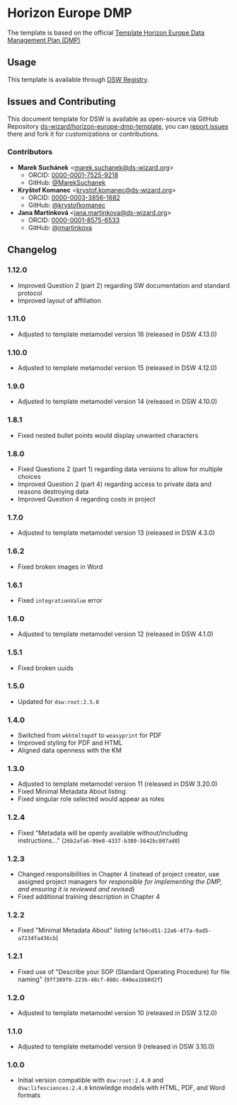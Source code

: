 # Horizon Europe DMP

The template is based on the official [Template Horizon Europe Data Management Plan (DMP)](https://ec.europa.eu/info/funding-tenders/opportunities/docs/2021-2027/horizon/temp-form/report/data-management-plan-template_he_en.docx)


## Usage

This template is available through [DSW Registry](https://registry.ds-wizard.org/templates).


## Issues and Contributing

This document template for DSW is available as open-source via GitHub Repository [ds-wizard/horizon-europe-dmp-template](https://github.com/ds-wizard/horizon-europe-dmp-template), you can [report issues](https://github.com/ds-wizard/horizon-europe-dmp-template/issues) there and fork it for customizations or contributions.


### Contributors

* **Marek Suchánek** <[marek.suchanek@ds-wizard.org](mailto:marek.suchanek@ds-wizard.org)>
  * ORCID: [0000-0001-7525-9218](https://orcid.org/0000-0001-7525-9218)
  * GitHub: [@MarekSuchanek](https://github.com/MarekSuchanek)
* **Kryštof Komanec** <[krystof.komanec@ds-wizard.org](mailto:krystof.komanec@ds-wizard.org)>
  * ORCID: [0000-0003-3856-1682](https://orcid.org/0000-0003-3856-1682)
  * GitHub: [@krystofkomanec](https://github.com/krystofkomanec)
* **Jana Martínková** <[jana.martinkova@ds-wizard.org](mailto:jana.martinkova@ds-wizard.org)>
  * ORCID: [0000-0001-8575-6533](https://orcid.org/0000-0001-8575-6533/)
  * GitHub: [@jmartinkova](https://github.com/jmartinkova)


## Changelog

### 1.12.0

- Improved Question 2 (part 2) regarding SW documentation and standard protocol
- Improved layout of affiliation

### 1.11.0

- Adjusted to template metamodel version 16 (released in DSW 4.13.0)

### 1.10.0

- Adjusted to template metamodel version 15 (released in DSW 4.12.0)

### 1.9.0

- Adjusted to template metamodel version 14 (released in DSW 4.10.0)

### 1.8.1

- Fixed nested bullet points would display unwanted characters

### 1.8.0

- Fixed Questions 2 (part 1) regarding data versions to allow for multiple choices
- Improved Question 2 (part 4) regarding access to private data and reasons destroying data
- Improved Question 4 regarding costs in project

### 1.7.0

- Adjusted to template metamodel version 13 (released in DSW 4.3.0)

### 1.6.2

- Fixed broken images in Word

### 1.6.1

- Fixed `integrationValue` error

### 1.6.0

- Adjusted to template metamodel version 12 (released in DSW 4.1.0)

### 1.5.1

- Fixed broken uuids

### 1.5.0

- Updated for `dsw:root:2.5.0`

### 1.4.0

- Switched from `wkhtmltopdf` to `weasyprint` for PDF
- Improved styling for PDF and HTML
- Aligned data openness with the KM

### 1.3.0

- Adjusted to template metamodel version 11 (released in DSW 3.20.0)
- Fixed Minimal Metadata About listing
- Fixed singular role selected would appear as roles

### 1.2.4

- Fixed "Metadata will be openly available without/including instructions..." (`26b2afa6-99e8-4337-b380-5642bc807ad8`)

### 1.2.3

- Changed responsibilities in Chapter 4 (instead of project creator, use assigned project managers for *responsible for implementing the DMP, and ensuring it is reviewed and revised*)
- Fixed additional training description in Chapter 4

### 1.2.2

- Fixed "Minimal Metadata About" listing (`e7b6cd51-22a6-4f7a-9ad5-a7234fa436cb`)

### 1.2.1

- Fixed use of "Describe your SOP (Standard Operating Procedure) for file naming" (`9ff389f0-2236-48cf-880c-040ea1bb0d2f`)

### 1.2.0

- Adjusted to template metamodel version 10 (released in DSW 3.12.0)

### 1.1.0

- Adjusted to template metamodel version 9 (released in DSW 3.10.0)

### 1.0.0

- Initial version compatible with `dsw:root:2.4.0` and `dsw:lifesciences:2.4.0` knowledge models with HTML, PDF, and Word formats
